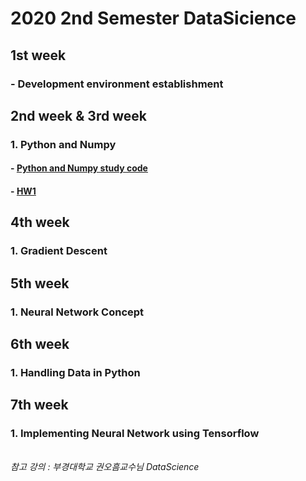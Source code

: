 # 2020 2nd Semester DataSicience

## 1st week
### - Development environment establishment

## 2nd week & 3rd week
### 1. Python and Numpy
#### - [Python and Numpy study code](https://github.com/suhwajo/2020_2_DataSicience/blob/master/01_Numpy.ipynb)
#### - [HW1](https://github.com/suhwajo/2020_2_DataSicience/blob/master/2nd_week.ipynb)



## 4th week
### 1. Gradient Descent



## 5th week
### 1. Neural Network Concept


## 6th week
### 1. Handling Data in Python


## 7th week
### 1. Implementing Neural Network using Tensorflow



######
###### 참고 강의 : 부경대학교 권오흠교수님 DataScience 
